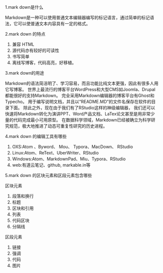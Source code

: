 1.mark down是什么

Markdown是一种可以使用普通文本编辑器编写的标记语言，通过简单的标记语法，它可以使普通文本内容具有一定的格式。

2.mark down 的特点

1. 兼容 HTML
2. 源代码亦有较好的可读性
3. 书写简单
4. 离线写博客，代码高亮，好移植。

3.mark down的用途

Markdown的语法简洁明了、学习容易，而且功能比纯文本更强，因此有很多人用它写博客。
世界上最流行的博客平台WordPress和大型CMS如Joomla、Drupal都能很好的支持Markdown。
完全采用Markdown编辑器的博客平台有Ghost和Typecho。
用于编写说明文档，并且以“README.MD”的文件名保存在软件的目录下面。
除此之外，现在由于我们有了RStudio这样的神级编辑器，
我们还可以快速将Markdown转化为演讲PPT、Word产品文档、LaTex论文甚至是用非常少量的代码完成最小可用原型。
在数据科学领域，Markdown已经被确立为科学研究规范，极大地推进了动态可重复性研究的历史进程。

4.mark down 的编辑工具有哪些

1. OXS:Atom 、Byword、 Mou、 Typora、MacDown、 RStudio
2. Linux:Atom、ReText、UberWriter、RStudio
3. Windows:Atom、MarkdownPad、Miu、Typora、RStudio
4. web:有道云笔记、github, markable.in等

5.mark down 的区块元素和区段元素包含哪些

区块元素
1. 段落和换行
2. 标题
3. 区块和引用
4. 列表
5. 代码区块
6. 分隔线

区段元素
1. 链接
2. 强调
3. 代码
4. 图片

